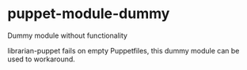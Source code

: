# puppet-module-dummy #

Dummy module without functionality

librarian-puppet fails on empty Puppetfiles, this dummy module can be used to workaround.
